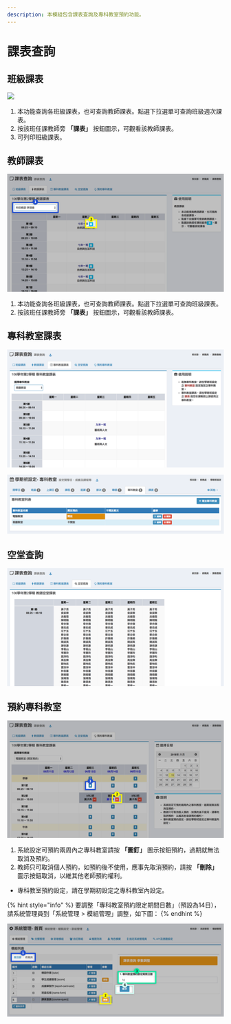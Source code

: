 ```yaml
---
description: 本模組包含課表查詢及專科教室預約功能。
---
```


# 課表查詢

## 班級課表

![](../.gitbook/assets/query\_class\_course.png)

1. 本功能查詢各班級課表，也可查詢教師課表。點選下拉選單可查詢班級週次課表。
2. 按該班任課教師旁 **「課表」** 按鈕圖示，可觀看該教師課表。
3. 可列印班級課表。

## 教師課表

![](../.gitbook/assets/teacher-course.png)

1. 本功能查詢各班級課表，也可查詢教師課表。點選下拉選單可查詢班級課表。
2. 按該班任課教師旁 **「課表」** 按鈕圖示，可觀看該教師課表。

## 專科教室課表

![若無專科教室，請在學期初設定之 <<專科教室>> 設定指定之專科教室如下圖示。](<../.gitbook/assets/classroom-query1 (1).png>)

![專科教室課表，須在學期初設定之 <<課表>> 指定任課教師上課使用之專科教室。](../.gitbook/assets/classroom-query2.png)

## 空堂查詢

![本功能查詢各節次該節空堂教師名單。](../.gitbook/assets/break-time.png)

## 預約專科教室

![](../.gitbook/assets/order-room.png)

1. 系統設定可預約兩周內之專科教室請按 **「圖釘」** 圖示按鈕預約，過期就無法取消及預約。
2. 教師只可取消個人預約，如預約後不使用，應事先取消預約，請按 **「刪除」** 圖示按鈕取消，以維其他老師預約權利。

* 專科教室預約設定，請在學期初設定之專科教室內設定。

{% hint style="info" %}
要調整「專科教室預約限定期間日數」（預設為14日），請系統管理員到「系統管理 > 模組管理」調整，如下圖：
{% endhint %}

![](../.gitbook/assets/order-room-2.png)
